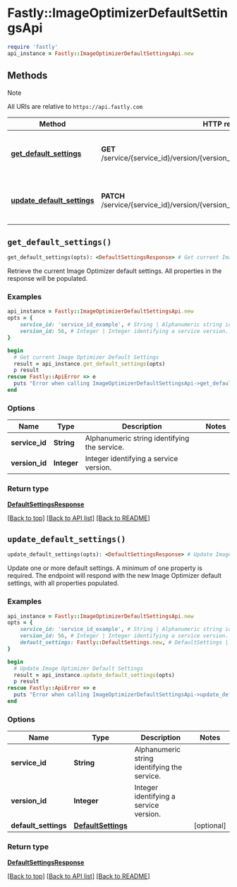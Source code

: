 # Fastly::ImageOptimizerDefaultSettingsApi


```ruby
require 'fastly'
api_instance = Fastly::ImageOptimizerDefaultSettingsApi.new
```

## Methods

> [!NOTE]
> All URIs are relative to `https://api.fastly.com`

Method | HTTP request | Description
------ | ------------ | -----------
[**get_default_settings**](ImageOptimizerDefaultSettingsApi.md#get_default_settings) | **GET** /service/{service_id}/version/{version_id}/image_optimizer_default_settings | Get current Image Optimizer Default Settings
[**update_default_settings**](ImageOptimizerDefaultSettingsApi.md#update_default_settings) | **PATCH** /service/{service_id}/version/{version_id}/image_optimizer_default_settings | Update Image Optimizer Default Settings


## `get_default_settings()`

```ruby
get_default_settings(opts): <DefaultSettingsResponse> # Get current Image Optimizer Default Settings
```

Retrieve the current Image Optimizer default settings. All properties in the response will be populated. 

### Examples

```ruby
api_instance = Fastly::ImageOptimizerDefaultSettingsApi.new
opts = {
    service_id: 'service_id_example', # String | Alphanumeric string identifying the service.
    version_id: 56, # Integer | Integer identifying a service version.
}

begin
  # Get current Image Optimizer Default Settings
  result = api_instance.get_default_settings(opts)
  p result
rescue Fastly::ApiError => e
  puts "Error when calling ImageOptimizerDefaultSettingsApi->get_default_settings: #{e}"
end
```

### Options

| Name | Type | Description | Notes |
| ---- | ---- | ----------- | ----- |
| **service_id** | **String** | Alphanumeric string identifying the service. |  |
| **version_id** | **Integer** | Integer identifying a service version. |  |

### Return type

[**DefaultSettingsResponse**](DefaultSettingsResponse.md)

[[Back to top]](#) [[Back to API list]](../../README.md#endpoints)
[[Back to README]](../../README.md)
## `update_default_settings()`

```ruby
update_default_settings(opts): <DefaultSettingsResponse> # Update Image Optimizer Default Settings
```

Update one or more default settings. A minimum of one property is required. The endpoint will respond with the new Image Optimizer default settings, with all properties populated. 

### Examples

```ruby
api_instance = Fastly::ImageOptimizerDefaultSettingsApi.new
opts = {
    service_id: 'service_id_example', # String | Alphanumeric string identifying the service.
    version_id: 56, # Integer | Integer identifying a service version.
    default_settings: Fastly::DefaultSettings.new, # DefaultSettings | 
}

begin
  # Update Image Optimizer Default Settings
  result = api_instance.update_default_settings(opts)
  p result
rescue Fastly::ApiError => e
  puts "Error when calling ImageOptimizerDefaultSettingsApi->update_default_settings: #{e}"
end
```

### Options

| Name | Type | Description | Notes |
| ---- | ---- | ----------- | ----- |
| **service_id** | **String** | Alphanumeric string identifying the service. |  |
| **version_id** | **Integer** | Integer identifying a service version. |  |
| **default_settings** | [**DefaultSettings**](DefaultSettings.md) |  | [optional] |

### Return type

[**DefaultSettingsResponse**](DefaultSettingsResponse.md)

[[Back to top]](#) [[Back to API list]](../../README.md#endpoints)
[[Back to README]](../../README.md)
